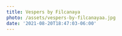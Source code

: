 ```yaml
---
title: Vespers by Filcanaya
photo: /assets/vespers-by-filcanayaa.jpg
date: '2021-08-20T18:47:03-06:00'
---
```


